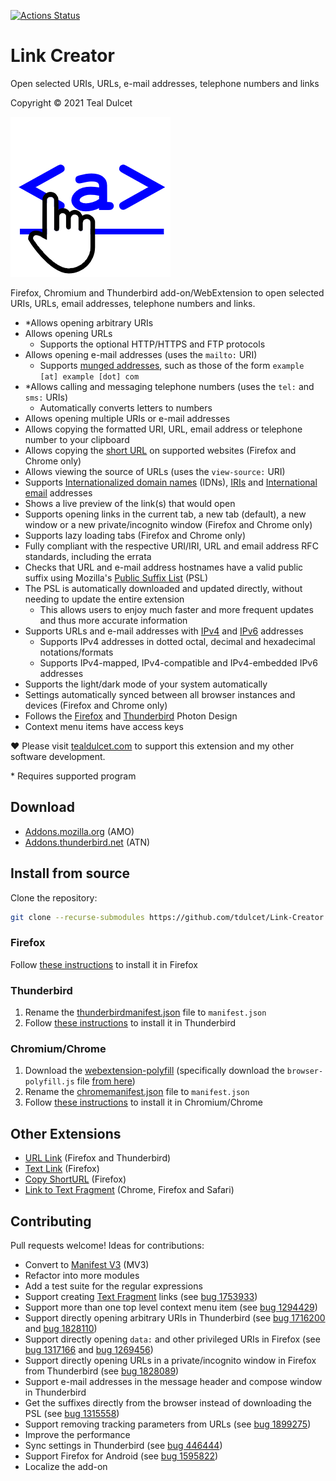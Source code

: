 [![Actions Status](https://github.com/tdulcet/Link-Creator/actions/workflows/ci.yml/badge.svg?branch=main)](https://github.com/tdulcet/Link-Creator/actions/workflows/ci.yml)

# Link Creator
Open selected URIs, URLs, e-mail addresses, telephone numbers and links

Copyright © 2021 Teal Dulcet

![](icons/logo.png)

Firefox, Chromium and Thunderbird add-on/WebExtension to open selected URIs, URLs, email addresses, telephone numbers and links.

* \*Allows opening arbitrary URIs
* Allows opening URLs
	* Supports the optional HTTP/HTTPS and FTP protocols
* Allows opening e-mail addresses (uses the `mailto:` URI)
	* Supports [munged addresses](https://en.wikipedia.org/wiki/Address_munging), such as those of the form `example [at] example [dot] com`
* \*Allows calling and messaging telephone numbers (uses the `tel:` and `sms:` URIs)
	* Automatically converts letters to numbers
* Allows opening multiple URIs or e-mail addresses
* Allows copying the formatted URI, URL, email address or telephone number to your clipboard
* Allows copying the [short URL](https://microformats.org/wiki/rel-shortlink) on supported websites (Firefox and Chrome only)
* Allows viewing the source of URLs (uses the `view-source:` URI)
* Supports [Internationalized domain names](https://en.wikipedia.org/wiki/Internationalized_domain_name) (IDNs), [IRIs](https://en.wikipedia.org/wiki/Internationalized_Resource_Identifier) and [International email](https://en.wikipedia.org/wiki/International_email) addresses
* Shows a live preview of the link(s) that would open
* Supports opening links in the current tab, a new tab (default), a new window or a new private/incognito window (Firefox and Chrome only)
* Supports lazy loading tabs (Firefox and Chrome only)
* Fully compliant with the respective URI/IRI, URL and email address RFC standards, including the errata
* Checks that URL and e-mail address hostnames have a valid public suffix using Mozilla's [Public Suffix List](https://publicsuffix.org/) (PSL)
* The PSL is automatically downloaded and updated directly, without needing to update the entire extension
	* This allows users to enjoy much faster and more frequent updates and thus more accurate information
* Supports URLs and e-mail addresses with [IPv4](https://en.wikipedia.org/wiki/IPv4) and [IPv6](https://en.wikipedia.org/wiki/IPv6) addresses
	* Supports IPv4 addresses in dotted octal, decimal and hexadecimal notations/formats
	* Supports IPv4-mapped, IPv4-compatible and IPv4-embedded IPv6 addresses
* Supports the light/dark mode of your system automatically
* Settings automatically synced between all browser instances and devices (Firefox and Chrome only)
* Follows the [Firefox](https://design.firefox.com/photon) and [Thunderbird](https://style.thunderbird.net/) Photon Design
* Context menu items have access keys

❤️ Please visit [tealdulcet.com](https://www.tealdulcet.com/) to support this extension and my other software development.

\* Requires supported program

## Download

* [Addons.mozilla.org](https://addons.mozilla.org/firefox/addon/link-creator/) (AMO)
* [Addons.thunderbird.net](https://addons.thunderbird.net/thunderbird/addon/link-creator/) (ATN)

## Install from source

Clone the repository:
```bash
git clone --recurse-submodules https://github.com/tdulcet/Link-Creator.git
```

### Firefox

Follow [these instructions](https://extensionworkshop.com/documentation/develop/temporary-installation-in-firefox/) to install it in Firefox

### Thunderbird

1. Rename the [thunderbirdmanifest.json](thunderbirdmanifest.json) file to `manifest.json`
2. Follow [these instructions](https://developer.thunderbird.net/add-ons/hello-world-add-on#installing) to install it in Thunderbird

### Chromium/Chrome

1. Download the [webextension-polyfill](https://github.com/mozilla/webextension-polyfill) (specifically download the `browser-polyfill.js` file [from here](https://unpkg.com/webextension-polyfill/dist/))
2. Rename the [chromemanifest.json](chromemanifest.json) file to `manifest.json`
3. Follow [these instructions](https://developer.chrome.com/docs/extensions/get-started/tutorial/hello-world) to install it in Chromium/Chrome

## Other Extensions

* [URL Link](https://github.com/fnxweb/urllink) (Firefox and Thunderbird)
* [Text Link](https://github.com/piroor/textlink) (Firefox)
* [Copy ShortURL](https://github.com/fwenzel/copy-shorturl) (Firefox)
* [Link to Text Fragment](https://github.com/GoogleChromeLabs/link-to-text-fragment) (Chrome, Firefox and Safari)

## Contributing

Pull requests welcome! Ideas for contributions:

* Convert to [Manifest V3](https://extensionworkshop.com/documentation/develop/manifest-v3-migration-guide/) (MV3)
* Refactor into more modules
* Add a test suite for the regular expressions
* Support creating [Text Fragment](https://developer.mozilla.org/docs/Web/URI/Fragment/Text_fragments) links (see [bug 1753933](https://bugzilla.mozilla.org/show_bug.cgi?id=1753933))
* Support more than one top level context menu item (see [bug 1294429](https://bugzilla.mozilla.org/show_bug.cgi?id=1294429))
* Support directly opening arbitrary URIs in Thunderbird (see [bug 1716200](https://bugzilla.mozilla.org/show_bug.cgi?id=1716200) and [bug 1828110](https://bugzilla.mozilla.org/show_bug.cgi?id=1828110))
* Support directly opening `data:` and other privileged URIs in Firefox (see [bug 1317166](https://bugzilla.mozilla.org/show_bug.cgi?id=1317166) and [bug 1269456](https://bugzilla.mozilla.org/show_bug.cgi?id=1269456))
* Support directly opening URLs in a private/incognito window in Firefox from Thunderbird (see [bug 1828089](https://bugzilla.mozilla.org/show_bug.cgi?id=1828089))
* Support e-mail addresses in the message header and compose window in Thunderbird
* Get the suffixes directly from the browser instead of downloading the PSL (see [bug 1315558](https://bugzilla.mozilla.org/show_bug.cgi?id=1315558))
* Support removing tracking parameters from URLs (see [bug 1899275](https://bugzilla.mozilla.org/show_bug.cgi?id=1899275))
* Improve the performance
* Sync settings in Thunderbird (see [bug 446444](https://bugzilla.mozilla.org/show_bug.cgi?id=446444))
* Support Firefox for Android (see [bug 1595822](https://bugzilla.mozilla.org/show_bug.cgi?id=1595822))
* Localize the add-on
